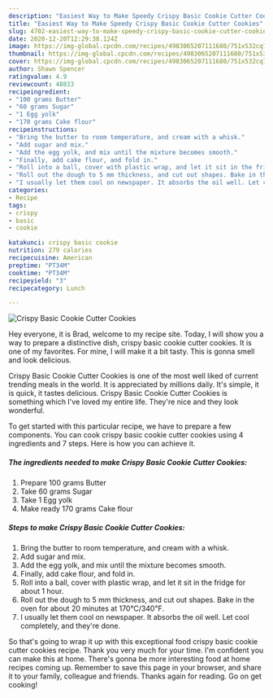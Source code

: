 ```yaml
---
description: "Easiest Way to Make Speedy Crispy Basic Cookie Cutter Cookies"
title: "Easiest Way to Make Speedy Crispy Basic Cookie Cutter Cookies"
slug: 4702-easiest-way-to-make-speedy-crispy-basic-cookie-cutter-cookies
date: 2020-12-20T12:29:38.124Z
image: https://img-global.cpcdn.com/recipes/4983065207111680/751x532cq70/crispy-basic-cookie-cutter-cookies-recipe-main-photo.jpg
thumbnail: https://img-global.cpcdn.com/recipes/4983065207111680/751x532cq70/crispy-basic-cookie-cutter-cookies-recipe-main-photo.jpg
cover: https://img-global.cpcdn.com/recipes/4983065207111680/751x532cq70/crispy-basic-cookie-cutter-cookies-recipe-main-photo.jpg
author: Shawn Spencer
ratingvalue: 4.9
reviewcount: 48833
recipeingredient:
- "100 grams Butter"
- "60 grams Sugar"
- "1 Egg yolk"
- "170 grams Cake flour"
recipeinstructions:
- "Bring the butter to room temperature, and cream with a whisk."
- "Add sugar and mix."
- "Add the egg yolk, and mix until the mixture becomes smooth."
- "Finally, add cake flour, and fold in."
- "Roll into a ball, cover with plastic wrap, and let it sit in the fridge for about 1 hour."
- "Roll out the dough to 5 mm thickness, and cut out shapes. Bake in the oven for about 20 minutes at 170℃/340℉."
- "I usually let them cool on newspaper. It absorbs the oil well. Let cool completely, and they&#39;re done."
categories:
- Recipe
tags:
- crispy
- basic
- cookie

katakunci: crispy basic cookie 
nutrition: 279 calories
recipecuisine: American
preptime: "PT34M"
cooktime: "PT34M"
recipeyield: "3"
recipecategory: Lunch

---
```



![Crispy Basic Cookie Cutter Cookies](https://img-global.cpcdn.com/recipes/4983065207111680/751x532cq70/crispy-basic-cookie-cutter-cookies-recipe-main-photo.jpg)

Hey everyone, it is Brad, welcome to my recipe site. Today, I will show you a way to prepare a distinctive dish, crispy basic cookie cutter cookies. It is one of my favorites. For mine, I will make it a bit tasty. This is gonna smell and look delicious.

Crispy Basic Cookie Cutter Cookies is one of the most well liked of current trending meals in the world. It is appreciated by millions daily. It's simple, it is quick, it tastes delicious. Crispy Basic Cookie Cutter Cookies is something which I've loved my entire life. They're nice and they look wonderful.




To get started with this particular recipe, we have to prepare a few components. You can cook crispy basic cookie cutter cookies using 4 ingredients and 7 steps. Here is how you can achieve it.

<!--inarticleads1-->

##### The ingredients needed to make Crispy Basic Cookie Cutter Cookies:

1. Prepare 100 grams Butter
1. Take 60 grams Sugar
1. Take 1 Egg yolk
1. Make ready 170 grams Cake flour




<!--inarticleads2-->

##### Steps to make Crispy Basic Cookie Cutter Cookies:

1. Bring the butter to room temperature, and cream with a whisk.
1. Add sugar and mix.
1. Add the egg yolk, and mix until the mixture becomes smooth.
1. Finally, add cake flour, and fold in.
1. Roll into a ball, cover with plastic wrap, and let it sit in the fridge for about 1 hour.
1. Roll out the dough to 5 mm thickness, and cut out shapes. Bake in the oven for about 20 minutes at 170℃/340℉.
1. I usually let them cool on newspaper. It absorbs the oil well. Let cool completely, and they&#39;re done.




So that's going to wrap it up with this exceptional food crispy basic cookie cutter cookies recipe. Thank you very much for your time. I'm confident you can make this at home. There's gonna be more interesting food at home recipes coming up. Remember to save this page in your browser, and share it to your family, colleague and friends. Thanks again for reading. Go on get cooking!
